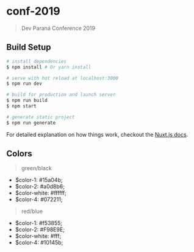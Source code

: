 # conf-2019

> Dev Paraná Conference 2019

## Build Setup

``` bash
# install dependencies
$ npm install # Or yarn install

# serve with hot reload at localhost:3000
$ npm run dev

# build for production and launch server
$ npm run build
$ npm start

# generate static project
$ npm run generate
```

For detailed explanation on how things work, checkout the [Nuxt.js docs](https://github.com/nuxt/nuxt.js).

## Colors
> green/black
- $color-1: #15a04b;
- $color-2: #a0d8b6;
- $color-white: #ffffff;
- $color-4: #072211;

> red/blue
- $color-1: #f53855;
- $color-2: #F98E9E;
- $color-white: #fff;
- $color-4: #10145b;
